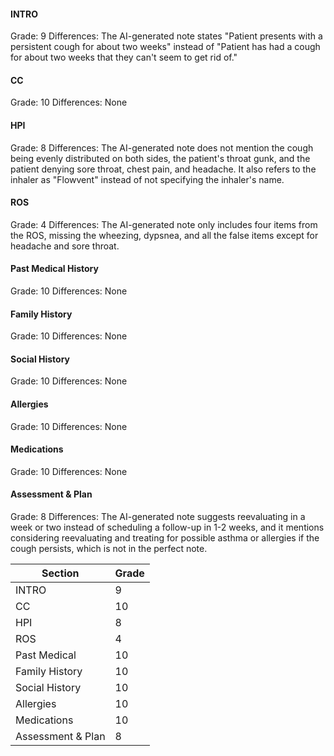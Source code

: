 #### INTRO
Grade: 9
Differences: The AI-generated note states "Patient presents with a persistent cough for about two weeks" instead of "Patient has had a cough for about two weeks that they can't seem to get rid of."

#### CC
Grade: 10
Differences: None

#### HPI
Grade: 8
Differences: The AI-generated note does not mention the cough being evenly distributed on both sides, the patient's throat gunk, and the patient denying sore throat, chest pain, and headache. It also refers to the inhaler as "Flowvent" instead of not specifying the inhaler's name.

#### ROS
Grade: 4
Differences: The AI-generated note only includes four items from the ROS, missing the wheezing, dypsnea, and all the false items except for headache and sore throat.

#### Past Medical History
Grade: 10
Differences: None

#### Family History
Grade: 10
Differences: None

#### Social History
Grade: 10
Differences: None

#### Allergies
Grade: 10
Differences: None

#### Medications
Grade: 10
Differences: None

#### Assessment & Plan
Grade: 8
Differences: The AI-generated note suggests reevaluating in a week or two instead of scheduling a follow-up in 1-2 weeks, and it mentions considering reevaluating and treating for possible asthma or allergies if the cough persists, which is not in the perfect note.

| Section          | Grade |
|------------------|-------|
| INTRO            | 9     |
| CC               | 10    |
| HPI              | 8     |
| ROS              | 4     |
| Past Medical     | 10    |
| Family History   | 10    |
| Social History   | 10    |
| Allergies        | 10    |
| Medications      | 10    |
| Assessment & Plan| 8     |